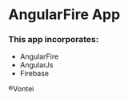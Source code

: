 # AngularFire App
### This app incorporates:
  * AngularFire
  * AngularJs
  * Firebase
  











®Vontei
